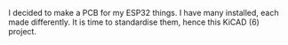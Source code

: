 I decided to make a PCB for my ESP32 things. I have many installed, each made differently. It is time to standardise them, hence this KiCAD (6) project.
